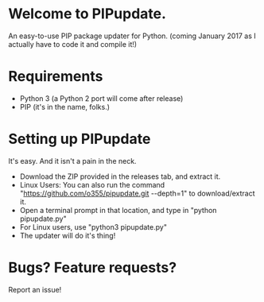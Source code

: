 # Welcome to PIPupdate.
An easy-to-use PIP package updater for Python.
(coming January 2017 as I actually have to code it and compile it!)

# Requirements
* Python 3 (a Python 2 port will come after release)
* PIP (it's in the name, folks.)

# Setting up PIPupdate
It's easy. And it isn't a pain in the neck.

* Download the ZIP provided in the releases tab, and extract it.
* Linux Users: You can also run the command "https://github.com/o355/pipupdate.git --depth=1" to download/extract it.
* Open a terminal prompt in that location, and type in "python pipupdate.py"
* For Linux users, use "python3 pipupdate.py"
* The updater will do it's thing!

# Bugs? Feature requests?
Report an issue!
